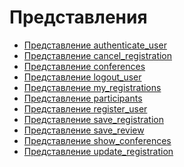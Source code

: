 <h1>Представления</h1>

<ul>
    <li><a href="../Views/authenticate_user/">Представление authenticate_user</a></li>
    <li><a href="../Views/cancel_registration/">Представление cancel_registration</a></li>
    <li><a href="../Views/conferences/">Представление conferences</a></li>
    <li><a href="../Views/logout_user/">Представление logout_user</a></li>
    <li><a href="../Views/my_registrations/">Представление my_registrations</a></li>
    <li><a href="../Views/participants/">Представление participants</a></li>
    <li><a href="../Views/register_user/">Представление register_user</a></li>
    <li><a href="../Views/save_registration/">Представление save_registration</a></li>
    <li><a href="../Views/save_review/">Представление save_review</a></li>
    <li><a href="../Views/show_conferences/">Представление show_conferences</a></li>
    <li><a href="../Views/update_registration/">Представление update_registration</a></li>
</ul>